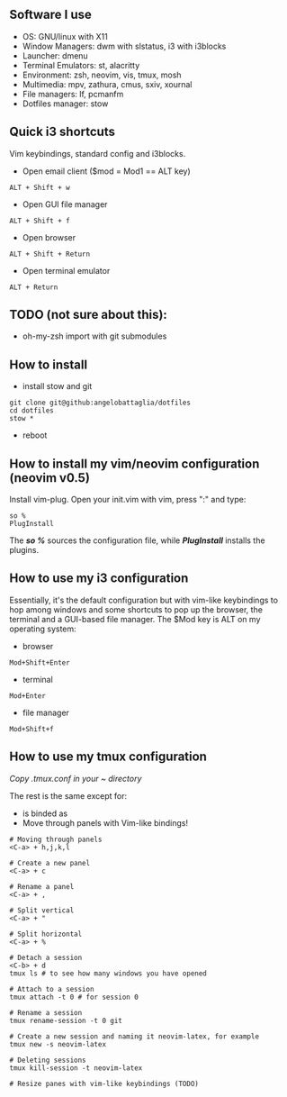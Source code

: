 ## Software I use

- OS: GNU/linux with X11
- Window Managers: dwm with slstatus, i3 with i3blocks
- Launcher: dmenu
- Terminal Emulators: st, alacritty
- Environment: zsh, neovim, vis, tmux, mosh
- Multimedia: mpv, zathura, cmus, sxiv, xournal
- File managers: lf, pcmanfm
- Dotfiles manager: stow

## Quick i3 shortcuts
Vim keybindings, standard config and i3blocks.

- Open email client ($mod = Mod1 == ALT key)
```
ALT + Shift + w
```
- Open GUI file manager
```
ALT + Shift + f
```
- Open browser
```
ALT + Shift + Return
```
- Open terminal emulator
```
ALT + Return
```

## TODO (not sure about this):
- oh-my-zsh import with git submodules

## How to install
- install stow and git
```
git clone git@github:angelobattaglia/dotfiles
cd dotfiles
stow *
```
- reboot

## How to install my vim/neovim configuration (neovim v0.5)

Install vim-plug. Open your init.vim with vim, press ":" and type:

```
so % 
PlugInstall
```

The ***so %*** sources the configuration file, while ***PlugInstall*** installs the plugins.

## How to use my i3 configuration

Essentially, it's the default configuration but with vim-like keybindings to hop among
windows and some shortcuts to pop up the browser, the terminal and a GUI-based file manager.
The $Mod key is ALT on my operating system:
- browser
```
Mod+Shift+Enter
```
- terminal
```
Mod+Enter
```
- file manager
```
Mod+Shift+f
```

## How to use my tmux configuration

*Copy .tmux.conf in your ~ directory*

The rest is the same except for:
- <C-b> is binded as <C-a>
- Move through panels with Vim-like bindings!

```
# Moving through panels
<C-a> + h,j,k,l

# Create a new panel
<C-a> + c 

# Rename a panel
<C-a> + ,

# Split vertical
<C-a> + "

# Split horizontal
<C-a> + %

# Detach a session
<C-b> + d
tmux ls # to see how many windows you have opened

# Attach to a session
tmux attach -t 0 # for session 0

# Rename a session
tmux rename-session -t 0 git

# Create a new session and naming it neovim-latex, for example
tmux new -s neovim-latex

# Deleting sessions
tmux kill-session -t neovim-latex

# Resize panes with vim-like keybindings (TODO)
```
